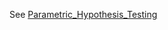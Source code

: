 See [Parametric_Hypothesis_Testing](../../../Mathematics/Probablity_Statistics/Statistics_Model_Perspective/假设检验/Parametric_Hypothesis_Testing.md)


